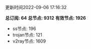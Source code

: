 更新时间2022-09-06 17:16:32

**总订阅: 64**
**总节点: 9312**
**有效节点: 1926**
- ss节点: 196
- trojan节点: 121
- v2ray节点: 1609
